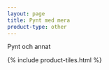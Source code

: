 ```yaml
---
layout: page
title: Pynt med mera
product-type: other
---
```


Pynt och annat

{% include product-tiles.html %}